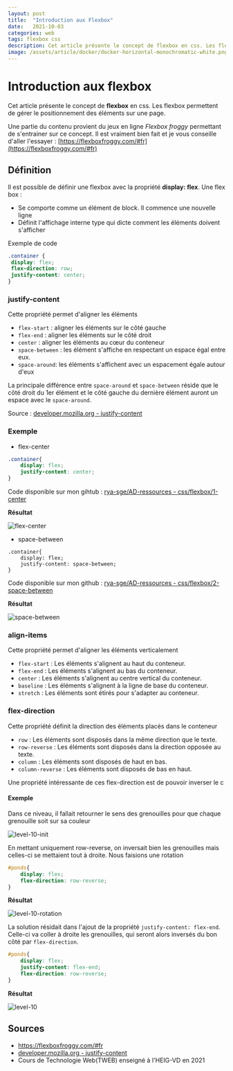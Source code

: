 ```yaml
---
layout: post
title:  "Introduction aux Flexbox"
date:   2021-10-03
categories: web
tags: flexbox css 
description: Cet article présente le concept de flexbox en css. Les flexbox permettent  de gérer le positionnement des éléments sur une page. 
image: /assets/article/docker/docker-horizontal-monochromatic-white.png
---
```




# Introduction aux flexbox

Cet article présente le concept de **flexbox** en css. Les flexbox permettent  de gérer le positionnement des éléments sur une page. 

Une partie du contenu provient du jeux en ligne *Flexbox froggy* permettant de s'entrainer sur ce concept. Il est vraiment bien fait et je vous conseille d'aller l'essayer : [https://flexboxfroggy.com/#fr](https://flexboxfroggy.com/#fr)



## Définition

Il est possible de définir une flexbox avec la propriété **display: flex**. Une flex box :

- Se comporte comme un élément de block. Il commence une nouvelle ligne
- Définit l'affichage interne type qui dicte comment les éléments doivent s'afficher

Exemple de code

```css
.container {
 display: flex;
 flex-direction: row;
 justify-content: center;
}
```

###  justify-content

Cette propriété permet d'aligner les éléments

- `flex-start` : aligner les éléments sur le côté gauche
- `flex-end` : aligner les éléments sur le côté droit
- `center` : aligner les éléments au cœur du conteneur
- `space-between` : les élément s'affiche en respectant un espace égal entre eux.
- `space-around`: les éléments s'affichent avec un espacement égale autour d'eux

La principale différence entre `space-around` et `space-between` réside que le côté droit du 1er élément et le côté gauche du dernière élément auront un espace avec le `space-around`.

Source : [developer.mozilla.org - justify-content](https://developer.mozilla.org/fr/docs/Web/CSS/justify-content)

### Exemple

- flex-center

```css
.container{
	display: flex;
	justify-content: center;
}
```

Code disponible sur mon gihtub : [rya-sge/AD-ressources - css/flexbox/1-center](https://github.com/rya-sge/AD-ressources/tree/master/web/css/flexbox/1-center)

**Résultat**

![flex-center]({{site.url_complet}}/assets/article/web/css/flex-center.PNG)

- space-between

```
.container{
	display: flex;
	justify-content: space-between;
}
```

Code disponible sur mon github : [rya-sge/AD-ressources - css/flexbox/2-space-between](https://github.com/rya-sge/AD-ressources/tree/master/web/css/flexbox/2-space-between)

**Résultat**

![space-between]({{site.url_complet}}/assets/article/web/css/space-between.PNG)



### align-items

Cette propriété permet d'aligner les éléments verticalement

- `flex-start` : Les éléments s'alignent au haut du conteneur.
- `flex-end` : Les éléments s'alignent au bas du conteneur.
- `center` : Les éléments s'alignent au centre vertical du conteneur.
- `baseline` : Les éléments s'alignent à la ligne de base du conteneur.
- `stretch` : Les éléments sont étirés pour s'adapter au conteneur.



### flex-direction

Cette propriété définit la direction des éléments placés dans le conteneur

- `row` : Les éléments sont disposés dans la même direction que le texte.
- `row-reverse` : Les éléments sont disposés dans la direction opposée au texte.
- `column` : Les éléments sont disposés de haut en bas.
- `column-reverse` : Les éléments sont disposés de bas en haut.

Une propriété intéressante de ces flex-direction est de pouvoir inverser le c

#### Exemple

Dans ce niveau, il fallait retourner le sens des grenouilles pour que chaque grenouille soit sur sa couleur

![level-10-init]({{site.url_complet}}/assets/article/web/css/level-10-init.PNG)

En mettant uniquement row-reverse, on inversait bien les grenouilles mais celles-ci se mettaient tout à droite. Nous faisions une rotation

```css
#ponds{
	display: flex;
	flex-direction: row-reverse;
}
```

**Résultat**

![level-10-rotation]({{site.url_complet}}/assets/article/web/css/level-10-rotation.PNG)



La solution résidait dans l'ajout de la propriété `justify-content: flex-end`. Celle-ci va coller à droite les grenouilles, qui seront alors inversés du bon côté par `flex-direction`.

```css
#ponds{
	display: flex;
    justify-content: flex-end;
	flex-direction: row-reverse;
}
```

**Résultat**

![level-10]({{site.url_complet}}/assets/article/web/css/level-10.PNG)



## Sources

- https://flexboxfroggy.com/#fr
- [developer.mozilla.org - justify-content](https://developer.mozilla.org/fr/docs/Web/CSS/justify-content)
- Cours de Technologie Web(TWEB) enseigné à l'HEIG-VD en 2021